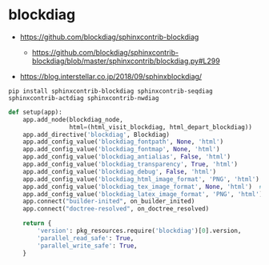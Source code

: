 # blockdiag

* <https://github.com/blockdiag/sphinxcontrib-blockdiag>
    * <https://github.com/blockdiag/sphinxcontrib-blockdiag/blob/master/sphinxcontrib/blockdiag.py#L299>

* <https://blog.interstellar.co.jp/2018/09/sphinxblockdiag/>

`pip install sphinxcontrib-blockdiag sphinxcontrib-seqdiag sphinxcontrib-actdiag sphinxcontrib-nwdiag`

```python
def setup(app):
    app.add_node(blockdiag_node,
                 html=(html_visit_blockdiag, html_depart_blockdiag))
    app.add_directive('blockdiag', Blockdiag)
    app.add_config_value('blockdiag_fontpath', None, 'html')
    app.add_config_value('blockdiag_fontmap', None, 'html')
    app.add_config_value('blockdiag_antialias', False, 'html')
    app.add_config_value('blockdiag_transparency', True, 'html')
    app.add_config_value('blockdiag_debug', False, 'html')
    app.add_config_value('blockdiag_html_image_format', 'PNG', 'html')
    app.add_config_value('blockdiag_tex_image_format', None, 'html')  # backward compatibility for 1.3.1
    app.add_config_value('blockdiag_latex_image_format', 'PNG', 'html')
    app.connect("builder-inited", on_builder_inited)
    app.connect("doctree-resolved", on_doctree_resolved)

    return {
        'version': pkg_resources.require('blockdiag')[0].version,
        'parallel_read_safe': True,
        'parallel_write_safe': True,
    }
```
